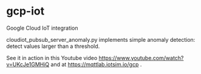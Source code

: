 # gcp-iot
Google Cloud IoT integration

cloudiot_pubsub_server_anomaly.py implements simple anomaly detection: detect values larger than a threshold.

See it in action in this Youtube video https://www.youtube.com/watch?v=UKcJe1GMHiQ
and at https://mqttlab.iotsim.io/gcp .

